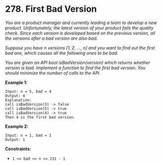 # 278. First Bad Version

_You are a product manager and currently leading a team to develop a new product. Unfortunately, the latest version of your product fails the quality check. Since each version is developed based on the previous version, all the versions after a bad version are also bad._

_Suppose you have n versions [1, 2, ..., n] and you want to find out the first bad one, which causes all the following ones to be bad._

_You are given an API bool isBadVersion(version) which returns whether version is bad. Implement a function to find the first bad version. You should minimize the number of calls to the API._

**Example 1:**

```
Input: n = 5, bad = 4
Output: 4
Explanation:
call isBadVersion(3) -> false
call isBadVersion(5) -> true
call isBadVersion(4) -> true
Then 4 is the first bad version.
```

**Example 2:**

```
Input: n = 1, bad = 1
Output: 1
```

**Constraints:**

-   `1 <= bad <= n <= 231 - 1`

